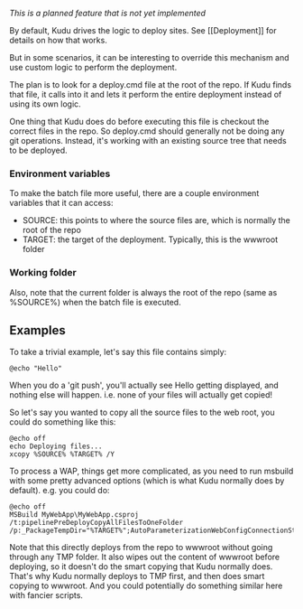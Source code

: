 *This is a planned feature that is not yet implemented*

By default, Kudu drives the logic to deploy sites. See [[Deployment]] for details on how that works.

But in some scenarios, it can be interesting to override this mechanism and use custom logic to perform the deployment.

The plan is to look for a deploy.cmd file at the root of the repo. If Kudu finds that file, it calls into it and lets it perform the entire deployment instead of using its own logic.

One thing that Kudu does do before executing this file is checkout the correct files in the repo. So deploy.cmd should generally not be doing any git operations. Instead, it's working with an existing source tree that needs to be deployed.

### Environment variables

To make the batch file more useful, there are a couple environment variables that it can access:

- SOURCE: this points to where the source files are, which is normally the root of the repo
- TARGET: the target of the deployment. Typically, this is the wwwroot folder


### Working folder

Also, note that the current folder is always the root of the repo (same as %SOURCE%) when the batch file is executed.


## Examples

To take a trivial example, let's say this file contains simply:

    @echo "Hello"

When you do a 'git push', you'll actually see Hello getting displayed, and nothing else will happen. i.e. none of your files will actually get copied!

So let's say you wanted to copy all the source files to the web root, you could do something like this:

    @echo off
    echo Deploying files...
    xcopy %SOURCE% %TARGET% /Y

To process a WAP, things get more complicated, as you need to run msbuild with some pretty advanced options (which is what Kudu normally does by default). e.g. you could do:

    @echo off
    MSBuild MyWebApp\MyWebApp.csproj /t:pipelinePreDeployCopyAllFilesToOneFolder /p:_PackageTempDir="%TARGET%";AutoParameterizationWebConfigConnectionStrings=false;Configuration=Debug;SolutionDir="%SOURCE%"
    
Note that this directly deploys from the repo to wwwroot without going through any TMP folder. It also wipes out the content of wwwroot before deploying, so it doesn't do the smart copying that Kudu normally does. That's why Kudu normally deploys to TMP first, and then does smart copying to wwwroot. And you could potentially do something similar here with fancier scripts.
